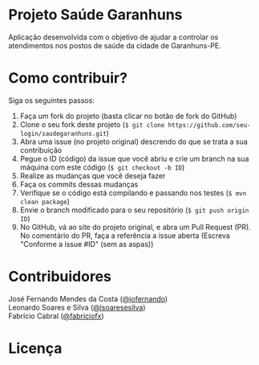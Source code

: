 # Projeto Saúde Garanhuns

Aplicação desenvolvida com o objetivo de ajudar a controlar os atendimentos nos postos de saúde da cidade de Garanhuns-PE.

# Como contribuir?

Siga os seguintes passos:

1. Faça um fork do projeto (basta clicar no botão de fork do GitHub)
2. Clone o seu fork deste projeto (`$ git clone https://github.com/seu-login/saudegaranhuns.git`)
3. Abra uma issue (no projeto original) descrendo do que se trata a sua contribuição
4. Pegue o ID (código) da issue que você abriu e crie um branch na sua máquina com este código (`$ git checkout -b ID`)
5. Realize as mudanças que você deseja fazer
6. Faça os commits dessas mudanças
7. Verifique se o código está compilando e passando nos testes (`$ mvn clean package`)
8. Envie o branch modificado para o seu repositório (`$ git push origin ID`)
9. No GitHub, vá ao site do projeto original, e abra um Pull Request (PR). No comentário do PR, faça a referência a issue aberta (Escreva "Conforme a issue #ID" (sem as aspas))

# Contribuidores

José Fernando Mendes da Costa ([@jofernando](https://github.com/jofernando))  
Leonardo Soares e Silva ([@lsoaresesilva](https://github.com/lsoaresesilva))  
Fabrício Cabral ([@fabriciofx](https://github.com/fabriciofx))  

# Licença

